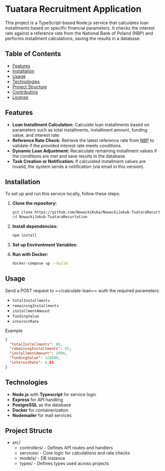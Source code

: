 # Tuatara Recruitment Application

This project is a TypeScript-based Node.js service that calculates loan installments based on specific financial parameters. It checks the interest rate against a reference rate from the National Bank of Poland (NBP) and performs installment calculations, saving the results in a database.

## Table of Contents

- [Features](#features)
- [Installation](#installation)
- [Usage](#usage)
- [Technologies](#technologies)
- [Project Structure](#project-structure)
- [Contributing](#contributing)
- [License](#license)

## Features

- **Loan Installment Calculation:** Calculate loan installments based on parameters such as total installments, installment amount, funding value, and interest rate.
- **Reference Rate Check:** Retrieve the latest reference rate from [NBP](https://static.nbp.pl/dane/stopy/stopy_interwencji.xml) to validate if the provided interest rate meets conditions.
- **Dynamic Loan Adjustment:** Recalculate remaining installment values if the conditions are met and save results in the database.
- **Task Creation or Notification:** If calculated installment values are invalid, the system sends a notification (via email in this version).

## Installation

To set up and run this service locally, follow these steps:

1. **Clone the repository:**
   ```bash
   git clone https://github.com/NowackiKuba/NowackiJakub-TuataraRecurtation.git
   cd NowackiJakub-TuataraRecurtation
   ```
2. **Install dependencies:**

   ```bash
   npm install
   ```

3. **Set up Environtment Variables:**

4. **Run with Docker:**
   ```bash
   docker-compose up --build
   ```

## Usage

Send a POST request to ==/calculate-loan== wuth the required parameters:

- `totalInstallments`
- `remainingInstallments`
- `installmentAmount`
- `fundingValue`
- `interestRate`

Example

```json
{
  "totalInstallments": 60,
  "remainingInstallments": 45,
  "installmentAmount": 2000,
  "fundingValue": 120000,
  "interestRate": 0.03
}
```

## Technologies

- **Node.js** with **Typescript** for service logic
- **Express** for API handling
- **PostgreSQL** as the database
- **Docker** for containerization
- **Nodemailer** for mail services

## Project Structe

- src/
  - controllers/ - Defines API routes and handlers
  - services/ - Core logic for calculations and rate checks
  - models/ - DB instance
  - types/ - Defines types used across projects
